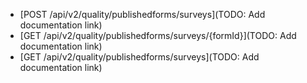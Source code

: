 * [POST /api/v2/quality/publishedforms/surveys](TODO: Add documentation link)
* [GET /api/v2/quality/publishedforms/surveys/{formId}](TODO: Add documentation link)
* [GET /api/v2/quality/publishedforms/surveys](TODO: Add documentation link)